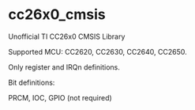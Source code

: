 # cc26x0_cmsis
Unofficial TI CC26x0 CMSIS Library

Supported MCU: CC2620, CC2630, CC2640, CC2650.

Only register and IRQn definitions.

Bit definitions:

PRCM, IOC, GPIO (not required)
